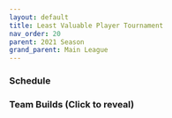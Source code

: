 ```yaml
---
layout: default
title: Least Valuable Player Tournament
nav_order: 20
parent: 2021 Season
grand_parent: Main League
---
```

### Schedule 


### Team Builds (Click to reveal)

